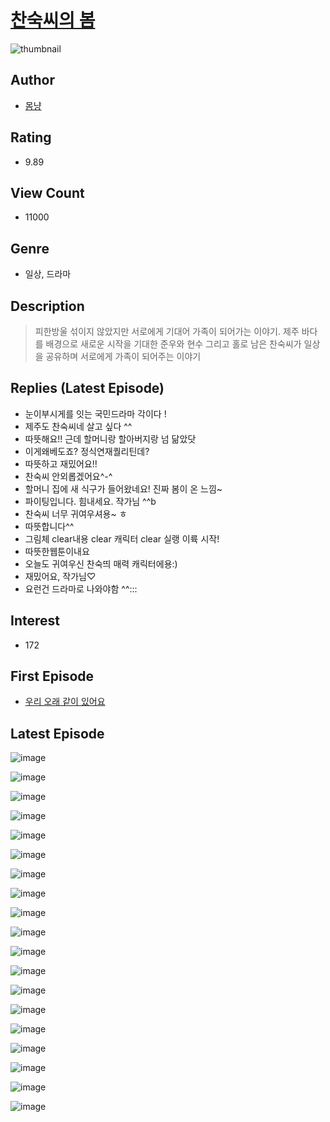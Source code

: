 # [찬숙씨의 봄](https://comic.naver.com/bestChallenge/list?titleId=799997)
![thumbnail](https://image-comic.pstatic.net/user_contents_data/challenge_comic/2022/09/05/thumbnail_202x16403744313_004b_402c_94c1_ab9aca7a2fe7_00003642.JPEG)

## Author
- [몸냥](https://comic.naver.com/artistTitle?id=358165)

## Rating
- 9.89

## View Count
- 11000

## Genre
- 일상, 드라마

## Description
> 피한방울 섞이지 않았지만 서로에게 기대어 가족이 되어가는 이야기. 제주 바다를 배경으로 새로운 시작을 기대한 준우와 현수 그리고 홀로 남은 찬숙씨가 일상을 공유하며 서로에게 가족이 되어주는 이야기

## Replies (Latest Episode)
- 눈이부시게를 잇는 국민드라마 각이다 !
- 제주도 찬숙씨네 살고 싶다 ^^
- 따뜻해요!! 근데 할머니랑 할아버지랑 넘 닮았닷
- 이게왜베도죠? 정식연재퀄리틴데?
- 따뜻하고 재밌어요!!
- 찬숙씨 안외롭겠어요^-^
- 할머니 집에 새 식구가 들어왔네요! 진짜 봄이 온 느낌~
- 파이팅입니다. 힘내세요. 작가님 ^^b
- 찬숙씨 너무 귀여우셔용~ ㅎ
- 따뜻합니다^^
- 그림체 clear내용 clear 캐릭터 clear 실랭 이륙 시작!
- 따뜻한웹툰이내요
- 오늘도 귀여우신 찬숙띄 매력 캐릭터에용:)
- 재밌어요, 작가님♡
- 요런건 드라마로 나와야함 ^^:::

## Interest
- 172

## First Episode
- [우리 오래 같이 있어요](https://comic.naver.com/bestChallenge/detail?titleId=799997&no=1)

## Latest Episode
![image](https://image-comic.pstatic.net/user_contents_data/challenge_comic/2022/09/20/358165/upload_3618980074895782967.jpeg)

![image](https://image-comic.pstatic.net/user_contents_data/challenge_comic/2022/09/20/358165/upload_7365137154990159458.jpeg)

![image](https://image-comic.pstatic.net/user_contents_data/challenge_comic/2022/09/20/358165/upload_7221299240523348066.jpeg)

![image](https://image-comic.pstatic.net/user_contents_data/challenge_comic/2022/09/20/358165/upload_3846691330405381990.jpeg)

![image](https://image-comic.pstatic.net/user_contents_data/challenge_comic/2022/09/20/358165/upload_7365131845675279459.jpeg)

![image](https://image-comic.pstatic.net/user_contents_data/challenge_comic/2022/09/20/358165/upload_7365184617834624099.jpeg)

![image](https://image-comic.pstatic.net/user_contents_data/challenge_comic/2022/09/20/358165/upload_7089009098144168291.jpeg)

![image](https://image-comic.pstatic.net/user_contents_data/challenge_comic/2022/09/20/358165/upload_3486691233801462118.jpeg)

![image](https://image-comic.pstatic.net/user_contents_data/challenge_comic/2022/09/20/358165/upload_3631136485819376441.jpeg)

![image](https://image-comic.pstatic.net/user_contents_data/challenge_comic/2022/09/20/358165/upload_4049639009808824627.jpeg)

![image](https://image-comic.pstatic.net/user_contents_data/challenge_comic/2022/09/20/358165/upload_3631416848550081589.jpeg)

![image](https://image-comic.pstatic.net/user_contents_data/challenge_comic/2022/09/20/358165/upload_7003723271958324784.jpeg)

![image](https://image-comic.pstatic.net/user_contents_data/challenge_comic/2022/09/20/358165/upload_3546357336109363252.jpeg)

![image](https://image-comic.pstatic.net/user_contents_data/challenge_comic/2022/09/20/358165/upload_3760895149597090616.jpeg)

![image](https://image-comic.pstatic.net/user_contents_data/challenge_comic/2022/09/20/358165/upload_7005690293163079013.jpeg)

![image](https://image-comic.pstatic.net/user_contents_data/challenge_comic/2022/09/20/358165/upload_7364900747091534437.jpeg)

![image](https://image-comic.pstatic.net/user_contents_data/challenge_comic/2022/09/20/358165/upload_7077181656744867891.jpeg)

![image](https://image-comic.pstatic.net/user_contents_data/challenge_comic/2022/09/20/358165/upload_3618140061716198753.jpeg)

![image](https://image-comic.pstatic.net/user_contents_data/challenge_comic/2022/09/20/358165/upload_3919319582970622262.jpeg)
